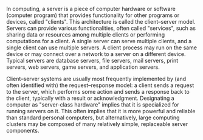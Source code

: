 In computing,
a server is a piece of computer hardware or software (computer program)
that provides functionality for other programs or devices, called "clients".
This architecture is called the client–server model.
Servers can provide various functionalities, often called "services",
such as sharing data or resources among multiple clients or
performing computations for a client.
A single server can serve multiple clients,
and a single client can use multiple servers.
A client process may run on the same device or may connect over a network to a server on a different device.
Typical servers are database servers, file servers, mail servers, print servers, web servers, game servers, and application servers.

Client–server systems are usually most frequently implemented by (and often identified with) the request–response model:
a client sends a request to the server,
which performs some action and sends a response back to the client,
typically with a result or acknowledgment.
Designating a computer as "server-class hardware" implies that it is specialized for running servers on it.
This often implies that it is more powerful and reliable than standard personal computers,
but alternatively, large computing clusters may be composed of many relatively simple, replaceable server components.
